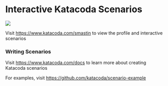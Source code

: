 # Interactive Katacoda Scenarios

[![](http://shields.katacoda.com/katacoda/smastin/count.svg)](https://www.katacoda.com/smastin "Get your profile on Katacoda.com")

Visit https://www.katacoda.com/smastin to view the profile and interactive scenarios

### Writing Scenarios
Visit https://www.katacoda.com/docs to learn more about creating Katacoda scenarios

For examples, visit https://github.com/katacoda/scenario-example
